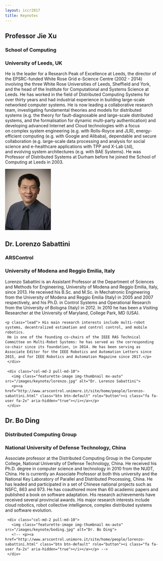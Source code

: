 ```yaml
---
layout: iccr2017
title: Keynotes
---
```


<div class="container marketing">

<div class="row featurette">
  <div class="col-md-10 push-md-2">
    <h2 class="featurette-heading">Professor Jie Xu </h2>
    <h3>School of Computing</h3>
    <h3>University of Leeds, UK</h3>
    <p class="lead">
  He is the leader for a Research Peak of Excellence at Leeds, the director of the EPSRC-funded White Rose Grid e-Science Centre (2002 - 2014) involving the three White Rose Universities of Leeds, Sheffield and York, and the head of the Institute for Computational and Systems Science at Leeds.
  He has worked in the field of Distributed Computing Systems for over thirty years and had industrial experience in building large-scale networked computer systems. He is now leading a collaborative research team, investigating fundamental theories and models for distributed systems (e.g. the theory for fault-diagnosable and large-scale distributed systems, and the formalisation for dynamic multi-party authentication) and developing advanced Internet and Cloud technologies with a focus on complex system engineering (e.g. with Rolls-Royce and JLR), energy-efficient computing (e.g. with Google and Alibaba), dependable and secure collaboration (e.g. large-scale data processing and analysis for social science and e-healthcare applications with TPP and X-Lab Ltd), and evolving system architectures (e.g. with BAE Systems).
  He was Professor of Distributed Systems at Durham before he joined the School of Computing at Leeds in 2003.</p>
  </div>
  <div class="col-md-2 pull-md-10">
    <img class="featurette-image img-thumbnail mx-auto" src="/images/keynote/jieXuPhoto.jpg" alt="Prof. Jie Xu">
    <p><a href="http://www.comp.leeds.ac.uk/jxu/index.html" class="btn btn-default" role="button"><i class="fa fa-user fa-2x" aria-hidden="true"></i></a></p>
  </div>
</div>


<div class="row featurette">
  <div class="col-md-10 push-md-2">
    <h2 class="featurette-heading">Dr. Lorenzo Sabattini</h2>
    <h3>ARSControl</h3>
    <h3>University of Modena and Reggio Emilia, Italy</h3>
    <p class="lead">
Lorenzo Sabattini is an Assistant Professor at the Department of Sciences and Methods for Engineering, University of Modena and Reggio Emilia, Italy, since 2013. He received his B.Sc. and M.Sc. in Mechatronic Engineering from the University of Modena and Reggio Emilia (Italy) in 2005 and 2007 respectively, and his Ph.D. in Control Systems and Operational Research from the University of Bologna (Italy) in 2012. In 2010 he has been a Visiting Researcher at the University of Maryland, College Park, MD (USA).</p>

    <p class="lead"> His main research interests include multi-robot systems, decentralized estimation and control control, and mobile robotics.
     He is one of the founding co-chairs of the IEEE RAS Technical Committee on Multi-Robot Systems: he has served as the corresponding co-chair since its foundation, in 2014. He has been serving as Associate Editor for the IEEE Robotics and Automation Letters since 2015, and for IEEE Robotics and Automation Magazine since 2017.</p>
     </div>

     <div class="col-md-2 pull-md-10">
       <img class="featurette-image img-thumbnail mx-auto" src="/images/keynote/lorenzo.jpg" alt="Dr. Lorenzo Sabattini">
       <p><a href="http://www.arscontrol.unimore.it/site/home/people/lorenzo-sabattini.html" class="btn btn-default" role="button"><i class="fa fa-user fa-2x" aria-hidden="true"></i></a></p>
     </div>     
</div>

<div class="row featurette">
  <div class="col-md-10 push-md-2">
    <h2 class="featurette-heading">Dr. Bo Ding</h2>
    <h3>Distributed Computing Group</h3>
    <h3>National University of Defense Technology, China</h3>
    <p class="lead">
Associate professor at the Distributed Computing Group in the Computer College, National University of Defense Technology, China. He received his Ph.D. degree in computer science and technology in 2010 from the NUDT, China. He is currently an Associate Professor at both this university and the National Key Laboratory of Parallel and Distributed Processing, China. He has leaded and participated in a set of Chinese national projects such as NSFC, 863 and 973. He has coauthored more than 60 academic papers and published a book on software adaptation. His research achievements have received several provincial awards. His major research interests include cloud robotics, robot collective intelligence, complex distributed systems and software evolution.</p>
     </div>

     <div class="col-md-2 pull-md-10">
       <img class="featurette-image img-thumbnail mx-auto" src="/images/keynote/boding.jpg" alt="Dr. Bo Ding">
       <!-- <p><a href="http://www.arscontrol.unimore.it/site/home/people/lorenzo-sabattini.html" class="btn btn-default" role="button"><i class="fa fa-user fa-2x" aria-hidden="true"></i></a></p> -->
     </div>     
</div>
